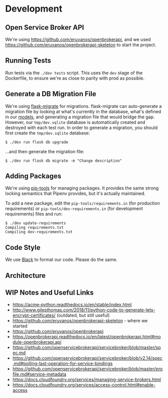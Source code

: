 # Development

## Open Service Broker API

We're using https://github.com/eruvanos/openbrokerapi, and we used
https://github.com/eruvanos/openbrokerapi-skeleton to start the project.

## Running Tests

Run tests via the `./dev tests` script. This uses the `dev` stage of
the Dockerfile, to ensure we're as close to parity with prod as possible.

## Generate a DB Migration File

We're using [flask-migrate](https://flask-migrate.readthedocs.io/en/latest/)
for migrations.  flask-migrate can auto-generate a migration file by looking
at what's currently in the database, what's defined in our
[models](/broker/models.py), and generating a migration file that would
bridge the gap.  However, our `tmp/dev.sqlite` database is automatically created
and destroyed with each test run.  In order to generate a migration, you
should first create the `tmp/dev.sqlite` database:

``` console
$ ./dev run flask db upgrade
```

...and then generate the migration file:

``` console
$ ./dev run flask db migrate -m "Change description"
```

## Adding Packages

We're using [pip-tools](https://github.com/jazzband/pip-tools) for managing
packages. It provides the same strong locking semantics that Pipenv provides,
but it's actually maintained.

To add a new package, edit the `pip-tools/requirements.in` (for production
requirements) or `pip-tools/dev-requirements.in` (for development requirements)
files and run:

```console
$ ./dev update-requirements
Compiling requirements.txt
Compiling dev-requirements.txt
```

## Code Style

We use [Black](https://github.com/psf/black) to format our code. Please do
the same.

## Architecture

## WIP Notes and Useful Links

- https://acme-python.readthedocs.io/en/stable/index.html
- http://www.gilesthomas.com/2018/11/python-code-to-generate-lets-encrypt-certificates/ (outdated, but still useful)
- https://github.com/eruvanos/openbrokerapi-skeleton - where we started
- https://github.com/eruvanos/openbrokerapi
- https://openbrokerapi.readthedocs.io/en/latest/openbrokerapi.html#module-openbrokerapi.api
- https://github.com/openservicebrokerapi/servicebroker/blob/master/spec.md
- https://github.com/openservicebrokerapi/servicebroker/blob/v2.14/spec.md#polling-last-operation-for-service-bindings
- https://github.com/openservicebrokerapi/servicebroker/blob/master/profile.md#service-metadata
- https://docs.cloudfoundry.org/services/managing-service-brokers.html
- https://docs.cloudfoundry.org/services/access-control.html#enable-access
